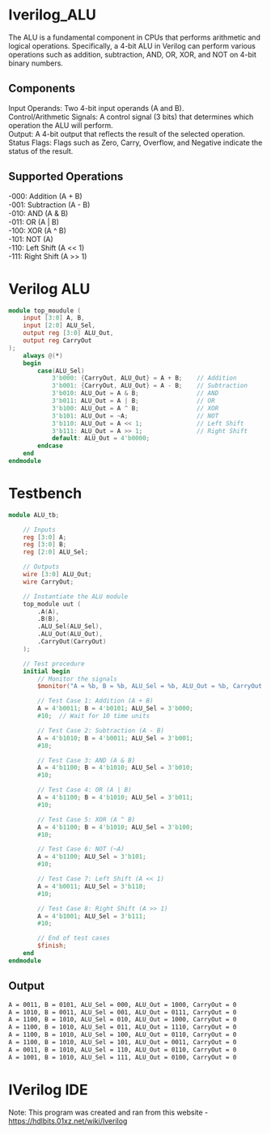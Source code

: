 # Iverilog_ALU
The ALU is a fundamental component in CPUs that performs arithmetic and logical operations. Specifically, a 4-bit ALU in Verilog can perform various operations such as addition, subtraction, AND, OR, XOR, and NOT on 4-bit binary numbers. <be>

## Components
Input Operands: Two 4-bit input operands (A and B). <br>
Control/Arithmetic Signals: A control signal (3 bits) that determines which operation the ALU will perform. <br>
Output: A 4-bit output that reflects the result of the selected operation. <br>
Status Flags: Flags such as Zero, Carry, Overflow, and Negative indicate the status of the result.

## Supported Operations

-000: Addition (A + B) <br>
-001: Subtraction (A - B) <br>
-010: AND (A & B) <br>
-011: OR (A | B) <br>
-100: XOR (A ^ B) <br>
-101: NOT (A) <br>
-110: Left Shift (A << 1) <br>
-111: Right Shift (A >> 1) <be>

# Verilog ALU

```verilog
module top_moudule (
    input [3:0] A, B,
    input [2:0] ALU_Sel,
    output reg [3:0] ALU_Out,
    output reg CarryOut
);
    always @(*)
    begin
        case(ALU_Sel)
            3'b000: {CarryOut, ALU_Out} = A + B;    // Addition
            3'b001: {CarryOut, ALU_Out} = A - B;    // Subtraction
            3'b010: ALU_Out = A & B;                // AND
            3'b011: ALU_Out = A | B;                // OR
            3'b100: ALU_Out = A ^ B;                // XOR
            3'b101: ALU_Out = ~A;                   // NOT
            3'b110: ALU_Out = A << 1;               // Left Shift
            3'b111: ALU_Out = A >> 1;               // Right Shift
            default: ALU_Out = 4'b0000;
        endcase
    end
endmodule
```

# Testbench

```verilog
module ALU_tb;

    // Inputs
    reg [3:0] A;
    reg [3:0] B;
    reg [2:0] ALU_Sel;

    // Outputs
    wire [3:0] ALU_Out;
    wire CarryOut;

    // Instantiate the ALU module
    top_module uut (
        .A(A),
        .B(B),
        .ALU_Sel(ALU_Sel),
        .ALU_Out(ALU_Out),
        .CarryOut(CarryOut)
    );

    // Test procedure
    initial begin
        // Monitor the signals
        $monitor("A = %b, B = %b, ALU_Sel = %b, ALU_Out = %b, CarryOut = %b", A, B, ALU_Sel, ALU_Out, CarryOut);

        // Test Case 1: Addition (A + B)
        A = 4'b0011; B = 4'b0101; ALU_Sel = 3'b000;
        #10;  // Wait for 10 time units

        // Test Case 2: Subtraction (A - B)
        A = 4'b1010; B = 4'b0011; ALU_Sel = 3'b001;
        #10;

        // Test Case 3: AND (A & B)
        A = 4'b1100; B = 4'b1010; ALU_Sel = 3'b010;
        #10;

        // Test Case 4: OR (A | B)
        A = 4'b1100; B = 4'b1010; ALU_Sel = 3'b011;
        #10;

        // Test Case 5: XOR (A ^ B)
        A = 4'b1100; B = 4'b1010; ALU_Sel = 3'b100;
        #10;

        // Test Case 6: NOT (~A)
        A = 4'b1100; ALU_Sel = 3'b101;
        #10;

        // Test Case 7: Left Shift (A << 1)
        A = 4'b0011; ALU_Sel = 3'b110;
        #10;

        // Test Case 8: Right Shift (A >> 1)
        A = 4'b1001; ALU_Sel = 3'b111;
        #10;

        // End of test cases
        $finish;
    end
endmodule
```

## Output

```bash
A = 0011, B = 0101, ALU_Sel = 000, ALU_Out = 1000, CarryOut = 0
A = 1010, B = 0011, ALU_Sel = 001, ALU_Out = 0111, CarryOut = 0
A = 1100, B = 1010, ALU_Sel = 010, ALU_Out = 1000, CarryOut = 0
A = 1100, B = 1010, ALU_Sel = 011, ALU_Out = 1110, CarryOut = 0
A = 1100, B = 1010, ALU_Sel = 100, ALU_Out = 0110, CarryOut = 0
A = 1100, B = 1010, ALU_Sel = 101, ALU_Out = 0011, CarryOut = 0
A = 0011, B = 1010, ALU_Sel = 110, ALU_Out = 0110, CarryOut = 0
A = 1001, B = 1010, ALU_Sel = 111, ALU_Out = 0100, CarryOut = 0
```

# IVerilog IDE
Note: This program was created and ran from this website - https://hdlbits.01xz.net/wiki/Iverilog









